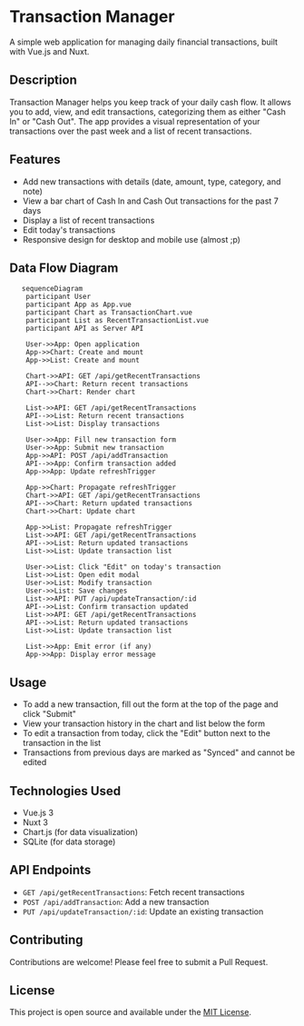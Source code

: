 # Transaction Manager

A simple web application for managing daily financial transactions, built with Vue.js and Nuxt.

## Description

Transaction Manager helps you keep track of your daily cash flow. It allows you to add, view, and edit transactions, categorizing them as either "Cash In" or "Cash Out". The app provides a visual representation of your transactions over the past week and a list of recent transactions.

## Features

- Add new transactions with details (date, amount, type, category, and note)
- View a bar chart of Cash In and Cash Out transactions for the past 7 days
- Display a list of recent transactions
- Edit today's transactions
- Responsive design for desktop and mobile use (almost ;p)

## Data Flow Diagram

```mermaid
   sequenceDiagram
    participant User
    participant App as App.vue
    participant Chart as TransactionChart.vue
    participant List as RecentTransactionList.vue
    participant API as Server API

    User->>App: Open application
    App->>Chart: Create and mount
    App->>List: Create and mount
    
    Chart->>API: GET /api/getRecentTransactions
    API-->>Chart: Return recent transactions
    Chart->>Chart: Render chart

    List->>API: GET /api/getRecentTransactions
    API-->>List: Return recent transactions
    List->>List: Display transactions

    User->>App: Fill new transaction form
    User->>App: Submit new transaction
    App->>API: POST /api/addTransaction
    API-->>App: Confirm transaction added
    App->>App: Update refreshTrigger

    App->>Chart: Propagate refreshTrigger
    Chart->>API: GET /api/getRecentTransactions
    API-->>Chart: Return updated transactions
    Chart->>Chart: Update chart

    App->>List: Propagate refreshTrigger
    List->>API: GET /api/getRecentTransactions
    API-->>List: Return updated transactions
    List->>List: Update transaction list

    User->>List: Click "Edit" on today's transaction
    List->>List: Open edit modal
    User->>List: Modify transaction
    User->>List: Save changes
    List->>API: PUT /api/updateTransaction/:id
    API-->>List: Confirm transaction updated
    List->>API: GET /api/getRecentTransactions
    API-->>List: Return updated transactions
    List->>List: Update transaction list

    List->>App: Emit error (if any)
    App->>App: Display error message
```

## Usage

- To add a new transaction, fill out the form at the top of the page and click "Submit"
- View your transaction history in the chart and list below the form
- To edit a transaction from today, click the "Edit" button next to the transaction in the list
- Transactions from previous days are marked as "Synced" and cannot be edited


## Technologies Used

- Vue.js 3
- Nuxt 3
- Chart.js (for data visualization)
- SQLite (for data storage)

## API Endpoints

- `GET /api/getRecentTransactions`: Fetch recent transactions
- `POST /api/addTransaction`: Add a new transaction
- `PUT /api/updateTransaction/:id`: Update an existing transaction

## Contributing

Contributions are welcome! Please feel free to submit a Pull Request.

## License

This project is open source and available under the [MIT License](LICENSE).
